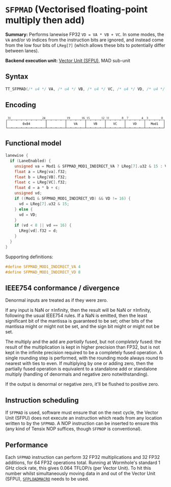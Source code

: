 # `SFPMAD` (Vectorised floating-point multiply then add)

**Summary:** Performs lanewise FP32 `VD = VA * VB + VC`. In some modes, the `VA` and/or `VD` indices from the instruction bits are ignored, and instead come from the low four bits of `LReg[7]` (which allows these bits to potentially differ between lanes).

**Backend execution unit:** [Vector Unit (SFPU)](VectorUnit.md), MAD sub-unit

## Syntax

```c
TT_SFPMAD(/* u4 */ VA, /* u4 */ VB, /* u4 */ VC, /* u4 */ VD, /* u4 */ Mod1)
```

## Encoding

![](../../../Diagrams/Out/Bits32_SFPMAD.svg)

## Functional model

```c
lanewise {
  if (LaneEnabled) {
    unsigned va = Mod1 & SFPMAD_MOD1_INDIRECT_VA ? LReg[7].u32 & 15 : VA;
    float a = LReg[va].f32;
    float b = LReg[VB].f32;
    float c = LReg[VC].f32;
    float d = a * b + c;
    unsigned vd;
    if ((Mod1 & SFPMAD_MOD1_INDIRECT_VD) && VD != 16) {
      vd = LReg[7].u32 & 15;
    } else {
      vd = VD;
    }
    if (vd < 8 || vd == 16) {
      LReg[vd].f32 = d;
    }
  }
}
```

Supporting definitions:

```c
#define SFPMAD_MOD1_INDIRECT_VA 4
#define SFPMAD_MOD1_INDIRECT_VD 8
```

## IEEE754 conformance / divergence

Denormal inputs are treated as if they were zero.

If any input is NaN or ±Infinity, then the result will be NaN or ±Infinity, following the usual IEEE754 rules. If a NaN is emitted, then the least significant bit of the mantissa is guaranteed to be set; other bits of the mantissa might or might not be set, and the sign bit might or might not be set.

The multiply and the add are _partially_ fused, but not _completely_ fused: the result of the multiplication is kept in higher precision than FP32, but is not kept in the infinite precision required to be a completely fused operation. A single rounding step is performed, with the rounding mode always round to nearest with ties to even. If multiplying by one or adding zero, then the partially fused operation is equivalent to a standalone add or standalone multiply (handling of denormals and negative zero notwithstanding).

If the output is denormal or negative zero, it'll be flushed to positive zero.

## Instruction scheduling

If `SFPMAD` is used, software must ensure that on the next cycle, the Vector Unit (SFPU) does not execute an instruction which reads from any location written to by the `SFPMAD`. A NOP instruction can be inserted to ensure this (any kind of Tensix NOP suffices, though `SFPNOP` is conventional).

## Performance

Each `SFPMAD` instruction can perform 32 FP32 multiplications and 32 FP32 additions, for 64 FP32 operations total. Running at Wormhole's standard 1 GHz clock rate, this gives 0.064 TFLOP/s (per Vector Unit). To hit this number whilst simultaneously moving data in and out of the Vector Unit (SFPU), [`SFPLOADMACRO`](SFPLOADMACRO.md) needs to be used.
